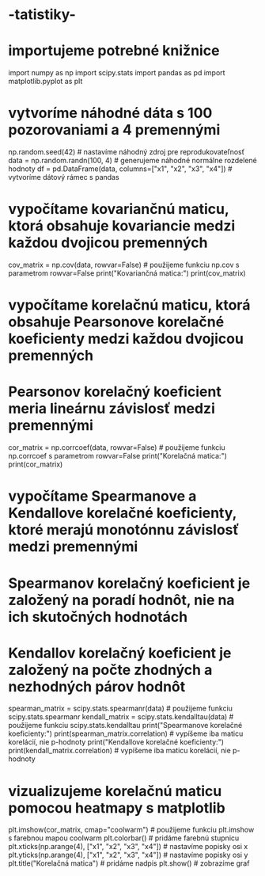 # -tatistiky-
# importujeme potrebné knižnice
import numpy as np
import scipy.stats
import pandas as pd
import matplotlib.pyplot as plt

# vytvoríme náhodné dáta s 100 pozorovaniami a 4 premennými
np.random.seed(42) # nastavíme náhodný zdroj pre reprodukovateľnosť
data = np.random.randn(100, 4) # generujeme náhodné normálne rozdelené hodnoty
df = pd.DataFrame(data, columns=["x1", "x2", "x3", "x4"]) # vytvoríme dátový rámec s pandas

# vypočítame kovariančnú maticu, ktorá obsahuje kovariancie medzi každou dvojicou premenných
cov_matrix = np.cov(data, rowvar=False) # použijeme funkciu np.cov s parametrom rowvar=False
print("Kovariančná matica:")
print(cov_matrix)

# vypočítame korelačnú maticu, ktorá obsahuje Pearsonove korelačné koeficienty medzi každou dvojicou premenných
# Pearsonov korelačný koeficient meria lineárnu závislosť medzi premennými
cor_matrix = np.corrcoef(data, rowvar=False) # použijeme funkciu np.corrcoef s parametrom rowvar=False
print("Korelačná matica:")
print(cor_matrix)

# vypočítame Spearmanove a Kendallove korelačné koeficienty, ktoré merajú monotónnu závislosť medzi premennými
# Spearmanov korelačný koeficient je založený na poradí hodnôt, nie na ich skutočných hodnotách
# Kendallov korelačný koeficient je založený na počte zhodných a nezhodných párov hodnôt
spearman_matrix = scipy.stats.spearmanr(data) # použijeme funkciu scipy.stats.spearmanr
kendall_matrix = scipy.stats.kendalltau(data) # použijeme funkciu scipy.stats.kendalltau
print("Spearmanove korelačné koeficienty:")
print(spearman_matrix.correlation) # vypíšeme iba maticu korelácií, nie p-hodnoty
print("Kendallove korelačné koeficienty:")
print(kendall_matrix.correlation) # vypíšeme iba maticu korelácií, nie p-hodnoty

# vizualizujeme korelačnú maticu pomocou heatmapy s matplotlib
plt.imshow(cor_matrix, cmap="coolwarm") # použijeme funkciu plt.imshow s farebnou mapou coolwarm
plt.colorbar() # pridáme farebnú stupnicu
plt.xticks(np.arange(4), ["x1", "x2", "x3", "x4"]) # nastavíme popisky osi x
plt.yticks(np.arange(4), ["x1", "x2", "x3", "x4"]) # nastavíme popisky osi y
plt.title("Korelačná matica") # pridáme nadpis
plt.show() # zobrazíme graf
